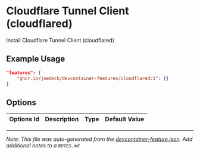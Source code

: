 
# Cloudflare Tunnel Client (cloudflared)

Install Cloudflare Tunnel Client (cloudflared)

## Example Usage

```json
"features": {
    "ghcr.io/joedmck/devcontainer-features/cloudflared:1": {}
}
```

## Options

| Options Id | Description | Type | Default Value |
|-----|-----|-----|-----|




---

_Note: This file was auto-generated from the [devcontainer-feature.json](https://github.com/joedmck/devcontainer-features/blob/main/src/cloudflared/devcontainer-feature.json).  Add additional notes to a `NOTES.md`._
